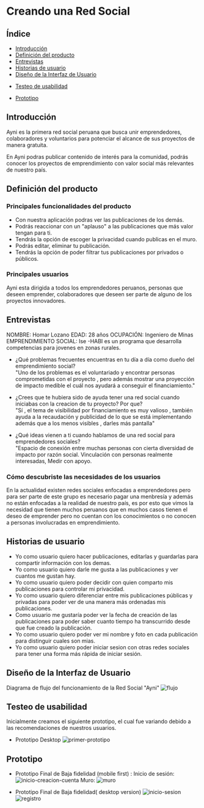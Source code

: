 # Creando una Red Social

## Índice

* [Introducción](#introducción)
* [Definición del producto](#definicion-del-producto)
* [Entrevistas](#entrevistas)
* [Historias de usuario](#historias-de-usuario)
* [Diseño de la Interfaz de Usuario](#diseño-interfaz-de-usuario)
+ [Testeo de usabilidad](#testeo-de-usabilidad)
* [Prototipo](#prototipo)


## Introducción

Ayni es la primera red social peruana que busca unir emprendedores, colaboradores y voluntarios para potenciar el alcance de sus proyectos de manera gratuita.

En Ayni podras publicar contenido de interés para la comunidad, podrás conocer los proyectos de emprendimiento con valor social más relevantes de nuestro país.

## Definición del producto


### Principales funcionalidades del producto
* Con nuestra aplicación podras ver las publicaciones de los demás.
* Podrás reaccionar con un "aplauso" a las publicaciones que más valor tengan para ti.
* Tendrás la opción de escoger la privacidad cuando publicas en el muro.
* Podrás editar, eliminar tu publicación.
* Tendrás la opción de poder filtrar tus publicaciones por privados o públicos.

### Principales usuarios

Ayni esta dirigida a todos los emprendedores peruanos,  personas que deseen emprender, colaboradores que deseen ser parte de alguno de los proyectos innovadores.

## Entrevistas

NOMBRE: Homar Lozano
EDAD: 28 años
OCUPACIÓN: Ingeniero de Minas
EMPRENDIMIENTO SOCIAL: Ise -HABI es un programa que desarrolla competencias para jovenes en zonas rurales.

- ¿Qué problemas frecuentes encuentras en tu día a día como dueño del emprendimiento social?              
"Uno de los problemas es el voluntariado y encontrar personas comprometidas con el proyecto , pero además mostrar una proyección de  impacto medible el cuál nos ayudará a conseguir el financiamiento."     
    
                                
- ¿Crees que te hubiera sido de ayuda tener una red social cuando iniciabas con la creacion de tu proyecto? Por que?      
"Sí , el tema de visibilidad por financiamiento es muy valioso , también ayuda a la recaudación y publicidad de lo que se está implementando además que a los menos visibles , darles más pantalla"                                
                                              
- ¿Qué ideas vienen a ti cuando hablamos de una red social para emprendedores sociales?                                
"Espacio de conexión entre muchas personas con cierta diversidad de impacto por razón social.
Vinculación con personas realmente interesadas,
Medir con apoyo.




### Cómo descubriste las necesidades de los usuarios
En la actualidad existen redes sociales enfocadas a emprendedores pero para ser parte de este grupo es necesario pagar una menbresía y además no están enfocadas a la realidad de nuestro país, es por esto que vimos la necesidad que tienen muchos peruanos que en muchos casos tienen el deseo de emprender pero no cuentan con los conocimientos o no conocen a personas involucradas en emprendimiento.

## Historias de usuario

* Yo como usuario quiero hacer publicaciones, editarlas y guardarlas para compartir información con los demas.
* Yo como usuario quiero darle me gusta a las publicaciones y ver cuantos me gustan hay.
* Yo como usuario quiero poder decidir con quien comparto mis publicaciones para controlar mi privacidad.
* Yo como usuario quiero diferenciar entre mis publicaciones públicas y privadas para poder ver de una manera más ordenadas mis publicaciones.
* Como usuario me gustaría poder ver la fecha de creación de las publicaciones para poder saber cuanto tiempo ha transcurrido desde que fue creado la publicación.
* Yo como usuario quiero poder ver mi nombre y foto en cada publicación para distinguir cuales son mias.
* Yo como usuario quiero poder iniciar sesion con otras redes sociales para tener una forma más rápida de iniciar sesión.


## Diseño de la Interfaz de Usuario 

Diagrama de flujo del funcionamiento de la Red Social "Ayni"
![flujo](images/flujo.jpg)

## Testeo de usabilidad
Inicialmente creamos el siguiente prototipo, el cual fue variando debido a las recomendaciones de nuestros usuarios. 

- Prototipo Desktop
![primer-prototipo](images\primer_prototipo.JPG)

## Prototipo
- Prototipo Final de Baja fidelidad (mobile first) :
 Inicio de sesión:
![inicio-creacion-cuenta](images\login_prototipo.jpg)
Muro:
![muro](images\prototipo_final.jpg)

- Prototipo Final de Baja fidelidad( desktop version)
![inicio-sesion](images\login_desktop-prototype.jpg)
![registro](images\login_desktop.jpg)





